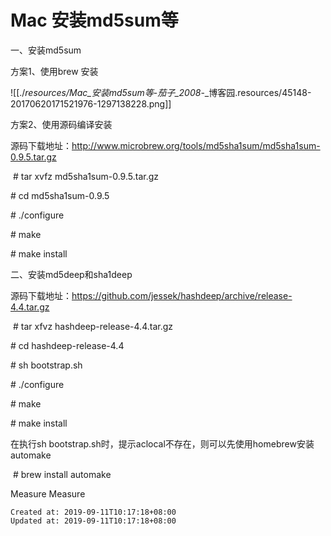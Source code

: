 
# Mac 安装md5sum等

一、安装md5sum

方案1、使用brew 安装

![[./_resources/Mac_安装md5sum等_-_茄子_2008_-_博客园.resources/45148-20170620171521976-1297138228.png]]

方案2、使用源码编译安装

源码下载地址：<http://www.microbrew.org/tools/md5sha1sum/md5sha1sum-0.9.5.tar.gz>

 # tar xvfz md5sha1sum-0.9.5.tar.gz  

# cd md5sha1sum-0.9.5   

# ./configure  

# make   

# make install  

二、安装md5deep和sha1deep

源码下载地址：<https://github.com/jessek/hashdeep/archive/release-4.4.tar.gz>

 # tar xfvz hashdeep-release-4.4.tar.gz  

# cd hashdeep-release-4.4  

# sh bootstrap.sh  

# ./configure  

# make  

# make install  

在执行sh bootstrap.sh时，提示aclocal不存在，则可以先使用homebrew安装automake

 # brew install automake  

Measure
Measure

    Created at: 2019-09-11T10:17:18+08:00
    Updated at: 2019-09-11T10:17:18+08:00

